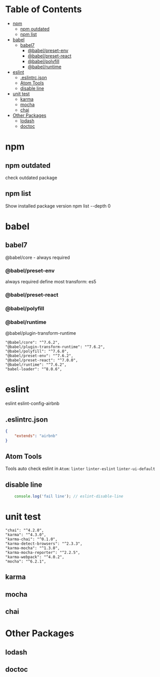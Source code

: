 # Table of Contents #
<!-- START doctoc generated TOC please keep comment here to allow auto update -->
<!-- DON'T EDIT THIS SECTION, INSTEAD RE-RUN doctoc TO UPDATE -->


- [npm](#npm)
  - [npm outdated](#npm-outdated)
  - [npm list](#npm-list)
- [babel](#babel)
  - [babel7](#babel7)
    - [@babel/preset-env](#babelpreset-env)
    - [@babel/preset-react](#babelpreset-react)
    - [@babel/polyfill](#babelpolyfill)
    - [@babel/runtime](#babelruntime)
- [eslint](#eslint)
  - [.eslintrc.json](#eslintrcjson)
  - [Atom Tools](#atom-tools)
  - [disable line](#disable-line)
- [unit test](#unit-test)
  - [karma](#karma)
  - [mocha](#mocha)
  - [chai](#chai)
- [Other Packages](#other-packages)
  - [lodash](#lodash)
  - [doctoc](#doctoc)

<!-- END doctoc generated TOC please keep comment here to allow auto update -->


# npm
## npm outdated
check outdated package
## npm list
Show installed package version
npm list --depth 0


# babel
## babel7
@babel/core - always required

### @babel/preset-env
always required
define most transform: es5
### @babel/preset-react

### @babel/polyfill

### @babel/runtime

@babel/plugin-transform-runtime

```
"@babel/core": "^7.6.2",
"@babel/plugin-transform-runtime": "^7.6.2",
"@babel/polyfill": "^7.6.0",
"@babel/preset-env": "^7.6.2",
"@babel/preset-react": "^7.0.0",
"@babel/runtime": "^7.6.2",
"babel-loader": "^8.0.6",
```

# eslint
eslint
eslint-config-airbnb

## .eslintrc.json
```json
{
	"extends": "airbnb"
}
```
## Atom Tools
Tools auto check eslint in `Atom`:
`linter`
`linter-eslint`
`linter-ui-default`




## disable line
```js
	console.log('fail line'); // eslint-disable-line
```


# unit test
```
"chai": "^4.2.0",
"karma": "^4.3.0",
"karma-chai": "^0.1.0",
"karma-detect-browsers": "^2.3.3",
"karma-mocha": "^1.3.0",
"karma-mocha-reporter": "^2.2.5",
"karma-webpack": "^4.0.2",
"mocha": "^6.2.1",
```

## karma

## mocha

## chai

# Other Packages

## lodash

## doctoc
